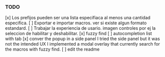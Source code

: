 ### TODO

[x] Los prefijos pueden ser una lista especifiaca al menos una cantidad especifica.
[ ] Exportar e importar macros. ver si existe algun formato estandard.
[ ] Trabajar la experiencia de usario. imagen controles
    por ej la seleccion de habilitar y deshabilitar.
[x] fuzzy find
[ ] autocompletion list with tab
[x] conver the popup in a side panel
    I tried the side panel but it was not the intended UX
    I implemented a modal overlay that currently search for the macros with fuzzy find.
[ ] edit the readme 